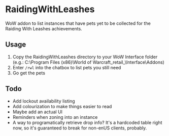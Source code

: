 # RaidingWithLeashes
WoW addon to list instances that have pets yet to be collected for the Raiding With Leashes achievements.

## Usage
1. Copy the RaidingWithLeashes directory to your WoW Interface folder (e.g.: C:\Program Files (x86)\World of Warcraft\_retail_\Interface\Addons)
2. Enter ```/rwl``` into the chatbox to list pets you still need
3. Go get the pets

## Todo
* Add lockout availability listing
* Add colourization to make things easier to read
* Maybe add an actual UI
* Reminders when zoning into an instance
* A way to programatically retrieve drop info? It's a hardcoded table right now, so it's guaranteed to break for non-enUS clients, probably.
